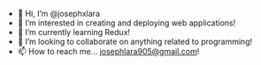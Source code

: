 - 👋 Hi, I’m @josephxlara
- 👀 I’m interested in creating and deploying web applications!
- 🌱 I’m currently learning Redux!
- 💞️ I’m looking to collaborate on anything related to programming!
- 📫 How to reach me... josephlara905@gmail.com!
